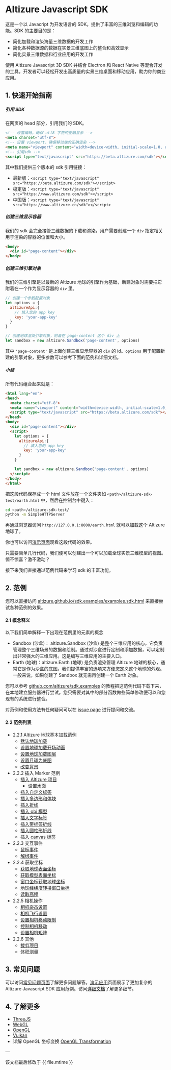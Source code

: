 # Altizure Javascript SDK

这是一个以 Javacript 为开发语言的 SDK。提供了丰富的三维浏览和编辑的功能。SDK 的主要目的是：

* 简化加载和渲染海量三维数据的开发工作
* 简化各种数据源的数据在实景三维底图上的整合和高效显示
* 简化实景三维数据和行业应用的开发工作

使用 Altizure Javascript 3D SDK 并结合 Electron 和 React Native 等混合开发的工具，开发者可以轻松开发出高质量的实景三维桌面和移动应用，助力你的商业应用。

## 1. 快速开始指南

##### 引用 SDK

在网页的 head 部分，引用我们的 SDK。

```html
<!-- 设置编码，确保 utf8 字符的正确显示 -->
<meta charset="utf-8">
<!-- 设置 viewport，确保移动端的正确渲染 -->
<meta name="viewport" content="width=device-width, initial-scale=1.0, user-scalable=no">
<!-- 引用sdk -->
<script type="text/javascript" src="https://beta.altizure.com/sdk"></script>
```

其中我们提供三个版本的 sdk 引用链接：

* 最新版：`<script type="text/javascript" src="https://beta.altizure.com/sdk"></script>`
* 稳定版：`<script type="text/javascript" src="https://www.altizure.com/sdk"></script>`
* 中国版：`<script type="text/javascript" src="https://www.altizure.cn/sdk"></script>`

##### 创建三维显示容器

我们的 sdk 会完全接管三维数据的下载和渲染，用户需要创建一个 `div` 指定相关用于渲染的容器的位置和大小。

```html
<body>
  <div id="page-content"></div>
</body>
```

##### 创建三维引擎对象

我们的三维引擎是以最新的 Altizure 地球的引擎作为基础，新建对象时需要把它附着在一个作为显示容器的 `div` 里。

```js
// 创建一个参数配置对象
let options = {
  altizureApi:{
    // 填入您的 app key
    key: 'your-app-key'
  }
}

// 创建地球渲染引擎对象，附着在 page-content 这个 div 上
let sandbox = new altizure.Sandbox('page-content', options)
```

其中 `'page-content'` 是上面创建三维显示容器的 `div` 的 id。`options` 用于配置新建的引擎对象，更多参数可以参考下面的范例和详细文档。

##### 小结

所有代码组合起来就是：

```html
<html lang="en">
<head>
  <meta charset="utf-8">
  <meta name="viewport" content="width=device-width, initial-scale=1.0, user-scalable=no">
  <script type="text/javascript" src="https://beta.altizure.com/sdk"></script>
</head>
<body>
  <div id="page-content"></div>
  <script>
    let options = {
      altizureApi:{
        // 填入您的 app key
        key: 'your-app-key'
      }
    }

    let sandbox = new altizure.Sandbox('page-content', options)
  </script>
</body>
</html>
```

把这段代码保存成一个 html 文件放在一个文件夹如 `<path>/altizure-sdk-test/earth.html` 中，然后在控制台中键入：

```bash
cd <path>/altizure-sdk-test/
python -m SimpleHTTPServer
```

再通过浏览器访问 `http://127.0.0.1:8000/earth.html` 就可以加载这个 Altizure 地球了。

你也可以访问[演示页面](https://altizure.github.io/sdk.examples/1-1-altizure-earth/index.html)观看这段代码的效果。

只需要简单几行代码，我们便可以创建出一个可以加载全球实景三维模型的视图。惊不惊喜？激不激动？

接下来我们直接通过范例代码来学习 sdk 的丰富功能。

## 2. 范例

您可以直接访问 [altizure.github.io/sdk.examples/examples.sdk.html](https://altizure.github.io/sdk.examples/examples.sdk.html) 来直接尝试各种范例的效果。

#### 2.1 概念释义

以下我们简单解释一下出现在范例里的元素的概念

* Sandbox \(沙盒\)： altizure.Sandbox \(沙盒\) 是整个三维应用的核心，它负责管理整个三维场景的数据和绘制。通过对沙盒进行定制和添加数据，可以定制出非常强大的三维应用。这是编写三维应用的主要入口。
* Earth \(地球\)：altizure.Earth \(地球\) 是负责渲染管理 Altizure 地球的核心，通常它是作为沙盒的底图。我们提供丰富的选项来方便您定义这个地球的外观。一般来说，如果创建了 Sandbox 就无需再创建一个 Earth 对象。

您可以参考 [github.com/altizure/sdk.examples](https://github.com/altizure/sdk.examples/) 的教程把这范例代码下载下来，在本地建立服务器进行尝试。您只需要对其中的部分函数做些简单修改便可以和您现有的系统进行整合。

对范例和使用方法有任何疑问可以在 [issue page](https://github.com/altizure/sdk.examples/issues) 进行提问和交流。

#### 2.2 范例列表

* 2.2.1 Altizure 地球基本加载范例
    * [默认地球加载](https://altizure.github.io/sdk.examples/1-1-altizure-earth)
    * [设置地球加载开场动画](https://altizure.github.io/sdk.examples/1-2-open-animation)
    * [设置地球加载图层](https://altizure.github.io/sdk.examples/1-3-render-items)
    * [设置月球为底图](https://altizure.github.io/sdk.examples/1-4-lunar)
    * [改变背景](https://altizure.github.io/sdk.examples/1-5-background)
* 2.2.2 插入 Marker 范例
    * [插入 Altizure 项目](https://altizure.github.io/sdk.examples/2-1-add-project)
        * [设置水面](https://altizure.github.io/sdk.examples/2-1-add-project-water)
    * [插入自定义标签](https://altizure.github.io/sdk.examples/2-2-add-tag)
    * [插入多边形和体块](https://altizure.github.io/sdk.examples/2-3-add-polygon)
    * [插入折线](https://altizure.github.io/sdk.examples/2-4-add-polyline)
    * [插入 obj 模型](https://altizure.github.io/sdk.examples/2-5-add-obj-model)
    * [插入文字标签](https://altizure.github.io/sdk.examples/2-6-add-textTag)
    * [插入带标签折线](https://altizure.github.io/sdk.examples/2-7-add-label-line)
    * [插入圆柱形折线](https://altizure.github.io/sdk.examples/2-8-polycylinder)
    * [插入 canvas 标签](https://altizure.github.io/sdk.examples/2-9-add-canvasTag)
* 2.2.3 交互事件
    * [鼠标事件](https://altizure.github.io/sdk.examples/3-1-mouse-events)
    * [解绑事件](https://altizure.github.io/sdk.examples/3-2-event-off)
* 2.2.4 获取坐标
    * [获取地球表面坐标](https://altizure.github.io/sdk.examples/4-1-earth-pickpoint)
    * [获取模型表面坐标](https://altizure.github.io/sdk.examples/4-2-project-pickpoint)
    * [窗口坐标获取地球坐标](https://altizure.github.io/sdk.examples/4-3-window-to-lnglatalt)
    * [地球经纬度转换窗口坐标](https://altizure.github.io/sdk.examples/4-4-window-from-lnglatalt)
    * [读取高程](https://altizure.github.io/sdk.examples/4-5-lnglat-to-alt)
* 2.2.5 相机操作
    * [相机姿态设置](https://altizure.github.io/sdk.examples/5-1-camera-pose)
    * [相机飞行设置](https://altizure.github.io/sdk.examples/5-2-camera-fly)
    * [设置相机移动限制](https://altizure.github.io/sdk.examples/5-3-camera-range)
    * [控制相机移动](https://altizure.github.io/sdk.examples/5-4-camera-control)
    * [设置相机矩阵](https://altizure.github.io/sdk.examples/5-5-camera-mat)
* 2.2.6 其他
    * [裁剪项目](https://altizure.github.io/sdk.examples/6-1-crop-project)
    * [体积测量](https://altizure.github.io/sdk.examples/6-2-measurement-volume)

## 3. 常见问题

可以访问[常见问题页面](jssdk-faq.md)了解更多问题解答。[演示应用](jssdk-demo.md)页面展示了更加复杂的 Altizure Javascript SDK 应用范例。访问[详细文档](ref://../docs/user_docs/web/index.html)了解更多细节。

## 4. 了解更多

* [ThreeJS](https://threejs.org/)
* [WebGL](https://www.khronos.org/webgl/)
* [OpenGL](https://www.opengl.org/)
* [Vulkan](https://www.khronos.org/registry/vulkan/)
* 详解 OpenGL 坐标变换 [OpenGL Transformation](http://www.songho.ca/opengl/gl_transform.html)

—

该文档最后修改于 {{ file.mtime }}
